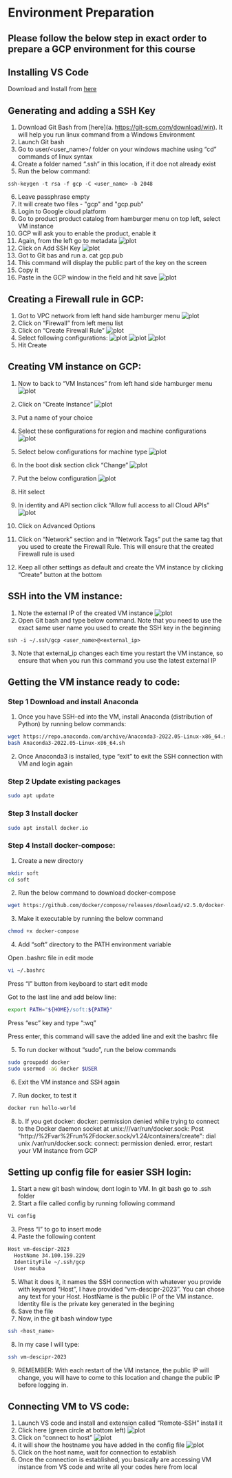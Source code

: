 # Environment Preparation

## Please follow the below step in exact order to prepare a GCP environment for this course


## Installing VS Code
Download and Install from [here](https://github.com/DataTalksClub/mlops-zoomcamp/tree/main/)

## Generating and adding a SSH Key

1. Download Git Bash from [here](a.	https://git-scm.com/download/win). It will help you run linux command from a Windows Environment
2. Launch Git bash
3. Go to user/<user_name>/ folder on your windows machine using “cd” commands of linux syntax
4. Create a folder named “.ssh” in this location, if it doe not already exist
5. Run the below command:
```
ssh-keygen -t rsa -f gcp -C <user_name> -b 2048
```
6. Leave passphrase empty
7. It will create two files - "gcp" and "gcp.pub"
8. Login to Google cloud platform
9. Go to product product catalog from hamburger menu on top left, select VM instance
10. GCP will ask you to enable the product, enable it
11. Again, from the left go to metadata
![plot](/images/SSH-1.jpg)
12.	Click on Add SSH Key
![plot](/images/SSH-2.jpg)
13.	Got to Git bas and run
a.	cat gcp.pub
14.	This command will display the public part of the key on the screen
15.	Copy it
16.	Paste in the GCP window in the field and hit save
![plot](/images/SSH-3.jpg)


## Creating a Firewall rule in GCP:

1.	Got to VPC network from left hand side hamburger menu
![plot](/images/FW-1.jpg)
2.	Click on “Firewall” from left menu list
3.	Click on “Create Firewall Rule”
![plot](/images/FW-2.jpg)
4.	Select following configurations:
![plot](/images/FW-3.jpg)
![plot](/images/FW-4.jpg)
![plot](/images/FW-5.jpg)
5.	Hit Create


## Creating VM instance on GCP:

1.	Now to back to “VM Instances” from left hand side hamburger menu
![plot](/images/VM-1.jpg)
2.	Click on “Create Instance”
![plot](/images/VM-2.jpg)
3.	Put a name of your choice
4.	Select these configurations for region and machine configurations
![plot](/images/VM-3.jpg)
5.	Select below configurations for machine type
![plot](/images/VM-4.jpg)
6.	In the boot disk section click “Change”
![plot](/images/VM-5.jpg)
7.	Put the below configuration
![plot](/images/VM-6.jpg)
8.	Hit select
9.	In identity and API section click “Allow full access to all Cloud APIs”
![plot](/images/VM-7.jpg)

10.	Click on Advanced Options
11.	Click on “Network” section and in “Network Tags” put the same tag that you used to create the Firewall Rule. This will ensure that the created Firewall rule is used
12.	Keep all other settings as default and create the VM instance by clicking “Create” button at the bottom


## SSH into the VM instance:

1.	Note the external IP of the created VM instance
![plot](/images/VSSH-1.jpg)
2.	Open Git bash and type below command. Note that you need to use the exact same user name you used to create the SSH key in the beginning
```
ssh -i ~/.ssh/gcp <user_name>@<external_ip>
```
3.	Note that external_ip changes each time you restart the VM instance, so ensure that when you run this command you use the latest external IP


## Getting the VM instance ready to code:

### Step 1 Download and install Anaconda	
1. Once you have SSH-ed into the VM, install Anaconda (distribution of Python) by running below commands:
```sh
wget https://repo.anaconda.com/archive/Anaconda3-2022.05-Linux-x86_64.sh
bash Anaconda3-2022.05-Linux-x86_64.sh
```
2. Once Anaconda3 is installed, type “exit” to exit the SSH connection with VM and login again
### Step 2 Update existing packages

```sh
sudo apt update
```
### Step 3 Install docker
```sh
sudo apt install docker.io
```
### Step 4 Install docker-compose:

1. Create a new directory

```sh
mkdir soft
cd soft
```

2. Run the below command to download docker-compose

```sh 
wget https://github.com/docker/compose/releases/download/v2.5.0/docker-compose-linux-x86_64 -O docker-compose
```

3. Make it executable by running the below command

```sh 
chmod +x docker-compose
```
4. Add “soft” directory to the PATH environment variable

Open .bashrc file in edit mode
```sh
vi ~/.bashrc
```
Press “I” button from keyboard to start edit mode

Got to the last line and add below line:

```sh 
export PATH="${HOME}/soft:${PATH}"
```

Press “esc” key and type “:wq”

Press enter, this command will save the added line and exit the bashrc file

5. To run docker without “sudo”, run the below commands
```sh 
sudo groupadd docker
sudo usermod -aG docker $USER
```
6. Exit the VM instance and SSH again

7.	Run docker, to test it
```sh 
docker run hello-world
```
8. b.	If you get docker: docker: permission denied while trying to connect to the Docker daemon socket at unix:///var/run/docker.sock: Post "http://%2Fvar%2Frun%2Fdocker.sock/v1.24/containers/create": dial unix /var/run/docker.sock: connect: permission denied. error, restart your VM instance from GCP 



## Setting up config file for easier SSH login:

1. Start a new git bash window, dont login to VM. In git bash go to .ssh folder
2. Start a file called config by running following command
```sh 
Vi config
```
3. Press “I” to go to insert mode
4. Paste the following content
```sh 
Host vm-descipr-2023
  HostName 34.100.159.229
  IdentityFile ~/.ssh/gcp
  User mouba
```
5. What it does it, it names the SSH connection with whatever you provide with keyword “Host”, I have provided “vm-descipr-2023”. You can chose any text for your Host. HostName is the public IP of the VM instance. Identity file is the private key generated in the begining
6. Save the file
7. Now, in the git bash window type
```sh 
ssh <host_name> 
```
8. In my case I will type:
```sh 
ssh vm-descipr-2023
```
9. REMEMBER: With each restart of the VM instance, the public IP will change, you will have to come to this location and change the public IP before logging in. 

## Connecting VM to VS code:

1.	Launch VS code and install and extension called “Remote-SSH” install it
2.	Click here (green circle at bottom left)
![plot](/images/VS-1.jpg)
3. Click on “connect to host”
![plot](/images/VS-2.jpg)
4. it will show the hostname you have added in the config file
![plot](/images/VS-3.jpg)
5. Click on the host name, wait for connection to establish
6. Once the connection is established, you basically are accessing VM instance from VS code and write all your codes here from local


